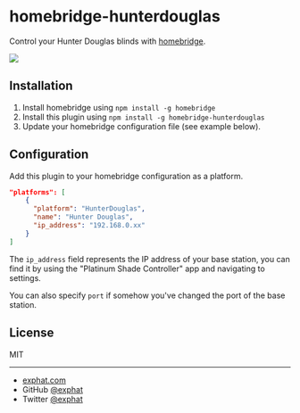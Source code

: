 # homebridge-hunterdouglas

Control your Hunter Douglas blinds with [homebridge](https://github.com/nfarina/homebridge).

![](http://i.giphy.com/26gsoGRBXatXJdPAQ.gif)

## Installation

1. Install homebridge using `npm install -g homebridge`
2. Install this plugin using `npm install -g homebridge-hunterdouglas`
3. Update your homebridge configuration file (see example below).

## Configuration

Add this plugin to your homebridge configuration as a platform.

```json
"platforms": [
    {
      "platform": "HunterDouglas",
      "name": "Hunter Douglas",
      "ip_address": "192.168.0.xx"
    }   
]
```

The `ip_address` field represents the IP address of your base station, you can find it by using the "Platinum Shade Controller" app and navigating to settings.

You can also specify `port` if somehow you've changed the port of the base station.

## License

MIT

---

- [exphat.com](http://exphat.com)
- GitHub [@exphat](https://github.com/exphat)
- Twitter [@exphat](https://twitter.com/exphat)

